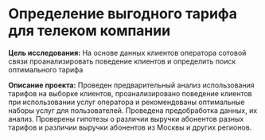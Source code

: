 # Определение выгодного тарифа для телеком компании
**Цель исследования:** На основе данных клиентов оператора сотовой связи проанализировать поведение клиентов и определить поиск оптимального тарифа

**Описание проекта:** Проведен предварительный анализ использования тарифов на выборке клиентов, проанализировано поведение клиентов при использовании услуг оператора и рекомендованы оптимальные наборы услуг для пользователей. Проведена предобработка данных, их анализ. Проверены гипотезы о различии выручки абонентов разных тарифов и различии выручки абонентов из Москвы и других регионов.
